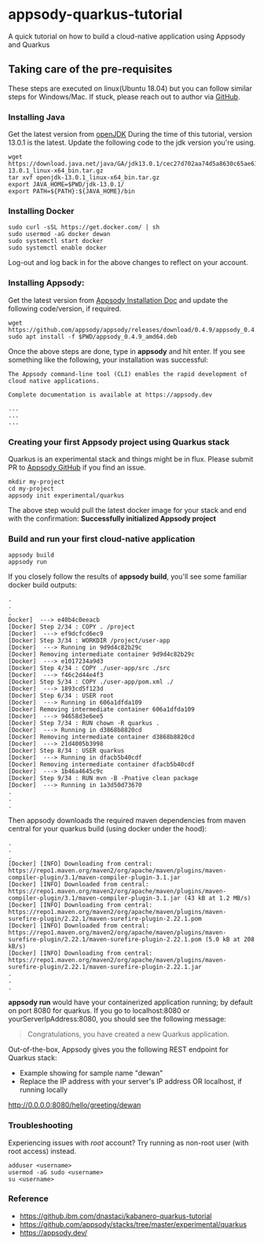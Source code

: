 # appsody-quarkus-tutorial
A quick tutorial on how to build a cloud-native application using Appsody and Quarkus 

## Taking care of the pre-requisites

These steps are executed on linux(Ubuntu 18.04) but you can follow similar steps for Windows/Mac. If stuck, please reach out to author via [GitHub](https://github.com/dewan-ahmed).

### Installing Java

Get the latest version from [openJDK](https://jdk.java.net)
During the time of this tutorial, version 13.0.1 is the latest. Update the following code to the jdk version you're using.

```
wget https://download.java.net/java/GA/jdk13.0.1/cec27d702aa74d5a8630c65ae61e4305/9/GPL/openjdk-13.0.1_linux-x64_bin.tar.gz
tar xvf openjdk-13.0.1_linux-x64_bin.tar.gz
export JAVA_HOME=$PWD/jdk-13.0.1/
export PATH=${PATH}:${JAVA_HOME}/bin
```

### Installing Docker

```
sudo curl -sSL https://get.docker.com/ | sh
sudo usermod -aG docker dewan
sudo systemctl start docker
sudo systemctl enable docker
```
Log-out and log back in for the above changes to reflect on your account.

### Installing Appsody:

Get the latest version from [Appsody Installation Doc](https://appsody.dev/docs/getting-started/installation/) and update the following code/version, if required.
```
wget https://github.com/appsody/appsody/releases/download/0.4.9/appsody_0.4.9_amd64.deb
sudo apt install -f $PWD/appsody_0.4.9_amd64.deb
```
Once the above steps are done, type in **appsody** and hit enter. If you see something like the following, your installation was successful:
```
The Appsody command-line tool (CLI) enables the rapid development of cloud native applications.

Complete documentation is available at https://appsody.dev

...
...
...
```

### Creating your first Appsody project using Quarkus stack

Quarkus is an experimental stack and things might be in flux. Please submit PR to [Appsody GitHub](https://github.com/appsody) if you find an issue.  
```
mkdir my-project
cd my-project
appsody init experimental/quarkus
```
The above step would pull the latest docker image for your stack and end with the confirmation:
**Successfully initialized Appsody project**

### Build and run your first cloud-native application

```
appsody build
appsody run
```
If you closely follow the results of **appsody build**, you'll see some familiar docker build outputs:
```
.
.
.
Docker]  ---> e40b4c0eeacb
[Docker] Step 2/34 : COPY . /project
[Docker]  ---> ef9dcfcd6ec9
[Docker] Step 3/34 : WORKDIR /project/user-app
[Docker]  ---> Running in 9d9d4c82b29c
[Docker] Removing intermediate container 9d9d4c82b29c
[Docker]  ---> e1017234a9d3
[Docker] Step 4/34 : COPY ./user-app/src ./src
[Docker]  ---> f46c2d44e4f3
[Docker] Step 5/34 : COPY ./user-app/pom.xml ./
[Docker]  ---> 1893cd5f123d
[Docker] Step 6/34 : USER root
[Docker]  ---> Running in 606a1dfda109
[Docker] Removing intermediate container 606a1dfda109
[Docker]  ---> 94658d3e6ee5
[Docker] Step 7/34 : RUN chown -R quarkus .
[Docker]  ---> Running in d3868b8820cd
[Docker] Removing intermediate container d3868b8820cd
[Docker]  ---> 21d4005b3998
[Docker] Step 8/34 : USER quarkus
[Docker]  ---> Running in dfacb5b40cdf
[Docker] Removing intermediate container dfacb5b40cdf
[Docker]  ---> 1b46a4645c9c
[Docker] Step 9/34 : RUN mvn -B -Pnative clean package
[Docker]  ---> Running in 1a3d50d73670
.
.
.
```
Then appsody downloads the required maven dependencies from maven central for your quarkus build (using docker under the hood):
```
.
.
.
[Docker] [INFO] Downloading from central: https://repo1.maven.org/maven2/org/apache/maven/plugins/maven-compiler-plugin/3.1/maven-compiler-plugin-3.1.jar
[Docker] [INFO] Downloaded from central: https://repo1.maven.org/maven2/org/apache/maven/plugins/maven-compiler-plugin/3.1/maven-compiler-plugin-3.1.jar (43 kB at 1.2 MB/s)
[Docker] [INFO] Downloading from central: https://repo1.maven.org/maven2/org/apache/maven/plugins/maven-surefire-plugin/2.22.1/maven-surefire-plugin-2.22.1.pom
[Docker] [INFO] Downloaded from central: https://repo1.maven.org/maven2/org/apache/maven/plugins/maven-surefire-plugin/2.22.1/maven-surefire-plugin-2.22.1.pom (5.0 kB at 208 kB/s)
[Docker] [INFO] Downloading from central: https://repo1.maven.org/maven2/org/apache/maven/plugins/maven-surefire-plugin/2.22.1/maven-surefire-plugin-2.22.1.jar
.
.
.
```
**appsody run** would have your containerized application running; by default on port 8080 for quarkus. If you go to localhost:8080 or yourServerIpAddress:8080, you should see the following message:
> Congratulations, you have created a new Quarkus application.

Out-of-the-box, Appsody gives you the following REST endpoint for Quarkus stack:

- Example showing for sample name "dewan"
- Replace the IP address with your server's IP address OR localhost, if running locally

http://0.0.0.0:8080/hello/greeting/dewan




### Troubleshooting

Experiencing issues with *root* account? Try running as non-root user (with root access) instead.

```
adduser <username>
usermod -aG sudo <username>
su <username>
```

### Reference

- https://github.ibm.com/dnastaci/kabanero-quarkus-tutorial
- https://github.com/appsody/stacks/tree/master/experimental/quarkus
- https://appsody.dev/
